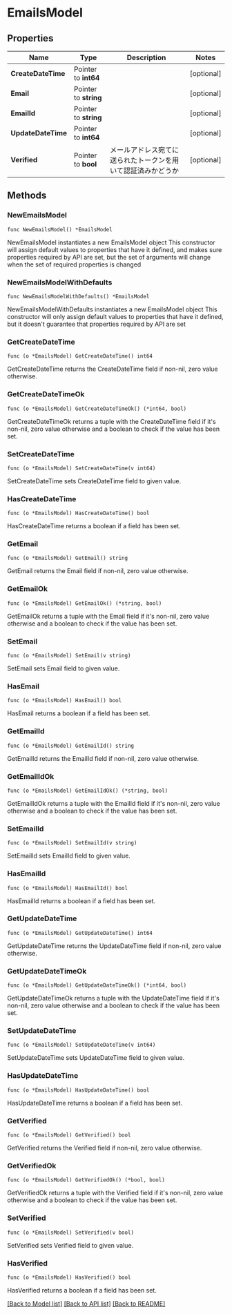 # EmailsModel

## Properties

Name | Type | Description | Notes
------------ | ------------- | ------------- | -------------
**CreateDateTime** | Pointer to **int64** |  | [optional] 
**Email** | Pointer to **string** |  | [optional] 
**EmailId** | Pointer to **string** |  | [optional] 
**UpdateDateTime** | Pointer to **int64** |  | [optional] 
**Verified** | Pointer to **bool** | メールアドレス宛てに送られたトークンを用いて認証済みかどうか | [optional] 

## Methods

### NewEmailsModel

`func NewEmailsModel() *EmailsModel`

NewEmailsModel instantiates a new EmailsModel object
This constructor will assign default values to properties that have it defined,
and makes sure properties required by API are set, but the set of arguments
will change when the set of required properties is changed

### NewEmailsModelWithDefaults

`func NewEmailsModelWithDefaults() *EmailsModel`

NewEmailsModelWithDefaults instantiates a new EmailsModel object
This constructor will only assign default values to properties that have it defined,
but it doesn't guarantee that properties required by API are set

### GetCreateDateTime

`func (o *EmailsModel) GetCreateDateTime() int64`

GetCreateDateTime returns the CreateDateTime field if non-nil, zero value otherwise.

### GetCreateDateTimeOk

`func (o *EmailsModel) GetCreateDateTimeOk() (*int64, bool)`

GetCreateDateTimeOk returns a tuple with the CreateDateTime field if it's non-nil, zero value otherwise
and a boolean to check if the value has been set.

### SetCreateDateTime

`func (o *EmailsModel) SetCreateDateTime(v int64)`

SetCreateDateTime sets CreateDateTime field to given value.

### HasCreateDateTime

`func (o *EmailsModel) HasCreateDateTime() bool`

HasCreateDateTime returns a boolean if a field has been set.

### GetEmail

`func (o *EmailsModel) GetEmail() string`

GetEmail returns the Email field if non-nil, zero value otherwise.

### GetEmailOk

`func (o *EmailsModel) GetEmailOk() (*string, bool)`

GetEmailOk returns a tuple with the Email field if it's non-nil, zero value otherwise
and a boolean to check if the value has been set.

### SetEmail

`func (o *EmailsModel) SetEmail(v string)`

SetEmail sets Email field to given value.

### HasEmail

`func (o *EmailsModel) HasEmail() bool`

HasEmail returns a boolean if a field has been set.

### GetEmailId

`func (o *EmailsModel) GetEmailId() string`

GetEmailId returns the EmailId field if non-nil, zero value otherwise.

### GetEmailIdOk

`func (o *EmailsModel) GetEmailIdOk() (*string, bool)`

GetEmailIdOk returns a tuple with the EmailId field if it's non-nil, zero value otherwise
and a boolean to check if the value has been set.

### SetEmailId

`func (o *EmailsModel) SetEmailId(v string)`

SetEmailId sets EmailId field to given value.

### HasEmailId

`func (o *EmailsModel) HasEmailId() bool`

HasEmailId returns a boolean if a field has been set.

### GetUpdateDateTime

`func (o *EmailsModel) GetUpdateDateTime() int64`

GetUpdateDateTime returns the UpdateDateTime field if non-nil, zero value otherwise.

### GetUpdateDateTimeOk

`func (o *EmailsModel) GetUpdateDateTimeOk() (*int64, bool)`

GetUpdateDateTimeOk returns a tuple with the UpdateDateTime field if it's non-nil, zero value otherwise
and a boolean to check if the value has been set.

### SetUpdateDateTime

`func (o *EmailsModel) SetUpdateDateTime(v int64)`

SetUpdateDateTime sets UpdateDateTime field to given value.

### HasUpdateDateTime

`func (o *EmailsModel) HasUpdateDateTime() bool`

HasUpdateDateTime returns a boolean if a field has been set.

### GetVerified

`func (o *EmailsModel) GetVerified() bool`

GetVerified returns the Verified field if non-nil, zero value otherwise.

### GetVerifiedOk

`func (o *EmailsModel) GetVerifiedOk() (*bool, bool)`

GetVerifiedOk returns a tuple with the Verified field if it's non-nil, zero value otherwise
and a boolean to check if the value has been set.

### SetVerified

`func (o *EmailsModel) SetVerified(v bool)`

SetVerified sets Verified field to given value.

### HasVerified

`func (o *EmailsModel) HasVerified() bool`

HasVerified returns a boolean if a field has been set.


[[Back to Model list]](../README.md#documentation-for-models) [[Back to API list]](../README.md#documentation-for-api-endpoints) [[Back to README]](../README.md)


